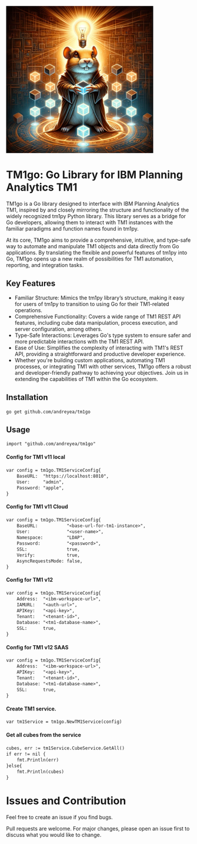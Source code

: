 <img src="logo.jpg" alt="alt text" width="400"/>

# TM1go: Go Library for IBM Planning Analytics TM1

TM1go is a Go library designed to interface with IBM Planning Analytics TM1, inspired by and closely mirroring the structure and functionality of the widely recognized tm1py Python library. This library serves as a bridge for Go developers, allowing them to interact with TM1 instances with the familiar paradigms and function names found in tm1py.

At its core, TM1go aims to provide a comprehensive, intuitive, and type-safe way to automate and manipulate TM1 objects and data directly from Go applications. By translating the flexible and powerful features of tm1py into Go, TM1go opens up a new realm of possibilities for TM1 automation, reporting, and integration tasks.

## Key Features

- Familiar Structure: Mimics the tm1py library’s structure, making it easy for users of tm1py to transition to using Go for their TM1-related operations.
- Comprehensive Functionality: Covers a wide range of TM1 REST API features, including cube data manipulation, process execution, and server configuration, among others.
- Type-Safe Interactions: Leverages Go's type system to ensure safer and more predictable interactions with the TM1 REST API.
- Ease of Use: Simplifies the complexity of interacting with TM1's REST API, providing a straightforward and productive developer experience.
- Whether you're building custom applications, automating TM1 processes, or integrating TM1 with other services, TM1go offers a robust and developer-friendly pathway to achieving your objectives. Join us in extending the capabilities of TM1 within the Go ecosystem.

## Installation 

    go get github.com/andreyea/tm1go

## Usage

    import "github.com/andreyea/tm1go"

#### Config for TM1 v11 local

    var config = tm1go.TM1ServiceConfig{
		BaseURL:  "https://localhost:8010",
		User:     "admin",
		Password: "apple",
	}


#### Config for TM1 v11 Cloud

	var config = tm1go.TM1ServiceConfig{
		BaseURL:           "<base-url-for-tm1-instance>",
		User:              "<user-name>",
		Namespace:         "LDAP",
		Password:          "<password>",
		SSL:               true,
		Verify:            true,
		AsyncRequestsMode: false,
	}

#### Config for TM1 v12

    var config = tm1go.TM1ServiceConfig{
        Address:  "<ibm-workspace-url>",
        IAMURL:   "<auth-url>",
        APIKey:   "<api-key>",
        Tenant:   "<tenant-id>",
        Database: "<tm1-database-name>",
        SSL:      true,
    }

#### Config for TM1 v12 SAAS

	var config = tm1go.TM1ServiceConfig{
		Address:  "<ibm-workspace-url>",
		APIKey:   "<api-key>",
		Tenant:   "<tenant-id>",
		Database: "<tm1-database-name>",
		SSL:      true,
	}

#### Create TM1 service. 

    var tm1Service = tm1go.NewTM1Service(config)

#### Get all cubes from the service

    cubes, err := tm1Service.CubeService.GetAll()
    if err != nil {
        fmt.Println(err)
    }else{
        fmt.Println(cubes)
    }
    
# Issues and Contribution

Feel free to create an issue if you find bugs.

Pull requests are welcome. For major changes, please open an issue first to discuss what you would like to change.